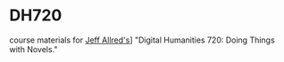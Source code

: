 # DH720

course materials for [Jeff Allred's](http://cuny.is/jallred)] "Digital Humanities 720: Doing Things with Novels."
